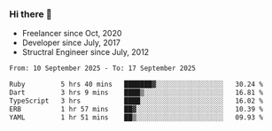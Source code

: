 ### Hi there 👋

- Freelancer since Oct, 2020
- Developer since July, 2017
- Structral Engineer since July, 2012

<!--START_SECTION:waka-->

```txt
From: 10 September 2025 - To: 17 September 2025

Ruby         5 hrs 40 mins   ███████▓░░░░░░░░░░░░░░░░░   30.24 %
Dart         3 hrs 9 mins    ████▒░░░░░░░░░░░░░░░░░░░░   16.81 %
TypeScript   3 hrs           ████░░░░░░░░░░░░░░░░░░░░░   16.02 %
ERB          1 hr 57 mins    ██▓░░░░░░░░░░░░░░░░░░░░░░   10.39 %
YAML         1 hr 51 mins    ██▒░░░░░░░░░░░░░░░░░░░░░░   09.93 %
```

<!--END_SECTION:waka-->

